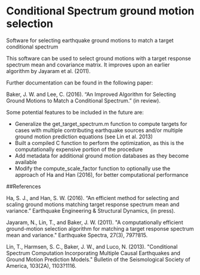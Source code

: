 # Conditional Spectrum ground motion selection
Software for selecting earthquake ground motions to match a target conditional spectrum

This software can be used to select ground motions with a target response spectrum mean and covariance matrix. It improves upon an earlier algorithm by Jayaram et al. (2011).

Further documentation can be found in the following paper:

Baker, J. W. and Lee, C. (2016). “An Improved Algorithm for Selecting Ground Motions to Match a Conditional Spectrum.” (in review).



Some potential features to be included in the future are:
* Generalize the get_target_spectrum.m function to compute targets for cases with multiple contributing earthquake sources and/or multiple ground motion prediction equations (see Lin et al. 2013)
* Built a compiled C function to perform the optimization, as this is the computationally expensive portion of the procedure
* Add metadata for additional ground motion databases as they become available
* Modify the compute_scale_factor function to optionally use the approach of Ha and Han (2016), for better computational performance

##References

Ha, S. J., and Han, S. W. (2016). “An efficient method for selecting and scaling ground motions matching target response spectrum mean and variance.” Earthquake Engineering & Structural Dynamics, (in press).

Jayaram, N., Lin, T., and Baker, J. W. (2011). "A computationally efficient ground-motion selection algorithm for matching a target response spectrum mean and variance." Earthquake Spectra, 27(3), 797?815.

Lin, T., Harmsen, S. C., Baker, J. W., and Luco, N. (2013). "Conditional Spectrum Computation Incorporating Multiple Causal Earthquakes and Ground Motion Prediction Models." Bulletin of the Seismological Society of America, 103(2A), 1103?1116.

